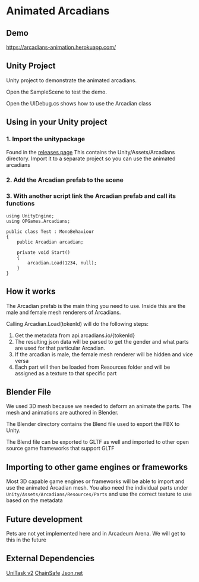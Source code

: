# Animated Arcadians

## Demo

https://arcadians-animation.herokuapp.com/

## Unity Project

Unity project to demonstrate the animated arcadians.

Open the SampleScene to test the demo. 

Open the UIDebug.cs shows how to use the Arcadian class

## Using in your Unity project

### 1. Import the unitypackage
Found in the [releases page](https://github.com/alto-io/arcadians-animation/releases)
This contains the Unity/Assets/Arcadians directory. Import it to a separate project so you can use the animated arcadians

### 2. Add the Arcadian prefab to the scene

### 3. With another script link the Arcadian prefab and call its functions

```
using UnityEngine;
using OPGames.Arcadians;

public class Test : MonoBehaviour
{
	public Arcadian arcadian;

	private void Start()
	{
		arcadian.Load(1234, null); 
	}
}
```

## How it works

The Arcadian prefab is the main thing you need to use. Inside this are the male and female mesh renderers of Arcadians.

Calling Arcadian.Load(tokenId) will do the following steps:

1. Get the metadata from api.arcadians.io/{tokenId}
1. The resulting json data will be parsed to get the gender and what parts are used for that particular Arcadian.
1. If the arcadian is male, the female mesh renderer will be hidden and vice versa
1. Each part will then be loaded from Resources folder and will be assigned as a texture to that specific part

## Blender File

We used 3D mesh because we needed to deform an animate the parts. The mesh and animations are authored in Blender.

The Blender directory contains the Blend file used to export the FBX to Unity.

The Blend file can be exported to GLTF as well and imported to other open source game frameworks that support GLTF

## Importing to other game engines or frameworks

Most 3D capable game engines or frameworks will be able to import and use the animated Arcadian mesh. You also need the individual parts under `Unity/Assets/Arcadians/Resources/Parts` and use the correct texture to use based on the metadata

## Future development

Pets are not yet implemented here and in Arcadeum Arena. We will get to this in the future

## External Dependencies

[UniTask v2](https://github.com/Cysharp/UniTask)
[ChainSafe](https://github.com/ChainSafe/web3.unity)
[Json.net](https://docs.unity3d.com/Packages/com.unity.nuget.newtonsoft-json@3.0/manual/index.html)
